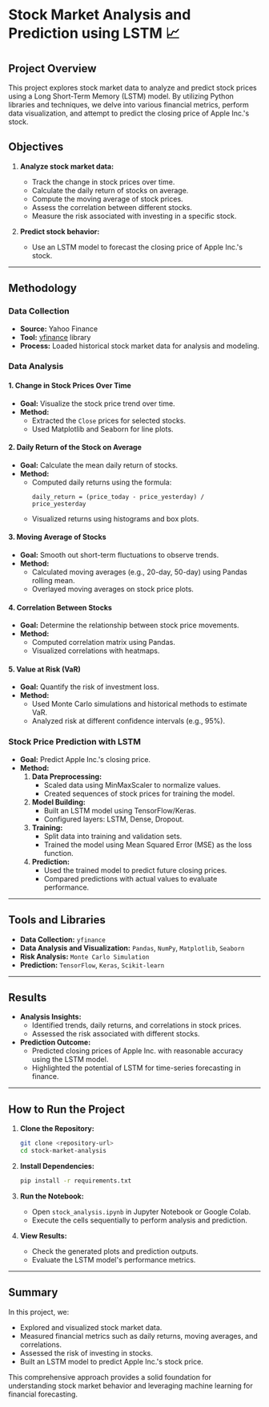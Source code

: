 # Stock Market Analysis and Prediction using LSTM 📈

## Project Overview
This project explores stock market data to analyze and predict stock prices using a Long Short-Term Memory (LSTM) model. By utilizing Python libraries and techniques, we delve into various financial metrics, perform data visualization, and attempt to predict the closing price of Apple Inc.'s stock.

## Objectives
1. **Analyze stock market data:**
   - Track the change in stock prices over time.
   - Calculate the daily return of stocks on average.
   - Compute the moving average of stock prices.
   - Assess the correlation between different stocks.
   - Measure the risk associated with investing in a specific stock.

2. **Predict stock behavior:**
   - Use an LSTM model to forecast the closing price of Apple Inc.'s stock.

---

## Methodology

### Data Collection
- **Source:** Yahoo Finance
- **Tool:** [yfinance](https://pypi.org/project/yfinance/) library
- **Process:** Loaded historical stock market data for analysis and modeling.

### Data Analysis

#### 1. **Change in Stock Prices Over Time**
- **Goal:** Visualize the stock price trend over time.
- **Method:**
  - Extracted the `Close` prices for selected stocks.
  - Used Matplotlib and Seaborn for line plots.

#### 2. **Daily Return of the Stock on Average**
- **Goal:** Calculate the mean daily return of stocks.
- **Method:**
  - Computed daily returns using the formula:
    ```
    daily_return = (price_today - price_yesterday) / price_yesterday
    ```
  - Visualized returns using histograms and box plots.

#### 3. **Moving Average of Stocks**
- **Goal:** Smooth out short-term fluctuations to observe trends.
- **Method:**
  - Calculated moving averages (e.g., 20-day, 50-day) using Pandas rolling mean.
  - Overlayed moving averages on stock price plots.

#### 4. **Correlation Between Stocks**
- **Goal:** Determine the relationship between stock price movements.
- **Method:**
  - Computed correlation matrix using Pandas.
  - Visualized correlations with heatmaps.

#### 5. **Value at Risk (VaR)**
- **Goal:** Quantify the risk of investment loss.
- **Method:**
  - Used Monte Carlo simulations and historical methods to estimate VaR.
  - Analyzed risk at different confidence intervals (e.g., 95%).

### Stock Price Prediction with LSTM
- **Goal:** Predict Apple Inc.'s closing price.
- **Method:**
  1. **Data Preprocessing:**
     - Scaled data using MinMaxScaler to normalize values.
     - Created sequences of stock prices for training the model.
  2. **Model Building:**
     - Built an LSTM model using TensorFlow/Keras.
     - Configured layers: LSTM, Dense, Dropout.
  3. **Training:**
     - Split data into training and validation sets.
     - Trained the model using Mean Squared Error (MSE) as the loss function.
  4. **Prediction:**
     - Used the trained model to predict future closing prices.
     - Compared predictions with actual values to evaluate performance.

---

## Tools and Libraries
- **Data Collection:** `yfinance`
- **Data Analysis and Visualization:** `Pandas`, `NumPy`, `Matplotlib`, `Seaborn`
- **Risk Analysis:** `Monte Carlo Simulation`
- **Prediction:** `TensorFlow`, `Keras`, `Scikit-learn`

---

## Results
- **Analysis Insights:**
  - Identified trends, daily returns, and correlations in stock prices.
  - Assessed the risk associated with different stocks.
- **Prediction Outcome:**
  - Predicted closing prices of Apple Inc. with reasonable accuracy using the LSTM model.
  - Highlighted the potential of LSTM for time-series forecasting in finance.

---

## How to Run the Project
1. **Clone the Repository:**
   ```bash
   git clone <repository-url>
   cd stock-market-analysis
   ```

2. **Install Dependencies:**
   ```bash
   pip install -r requirements.txt
   ```

3. **Run the Notebook:**
   - Open `stock_analysis.ipynb` in Jupyter Notebook or Google Colab.
   - Execute the cells sequentially to perform analysis and prediction.

4. **View Results:**
   - Check the generated plots and prediction outputs.
   - Evaluate the LSTM model's performance metrics.

---

## Summary
In this project, we:
- Explored and visualized stock market data.
- Measured financial metrics such as daily returns, moving averages, and correlations.
- Assessed the risk of investing in stocks.
- Built an LSTM model to predict Apple Inc.'s stock price.

This comprehensive approach provides a solid foundation for understanding stock market behavior and leveraging machine learning for financial forecasting.

